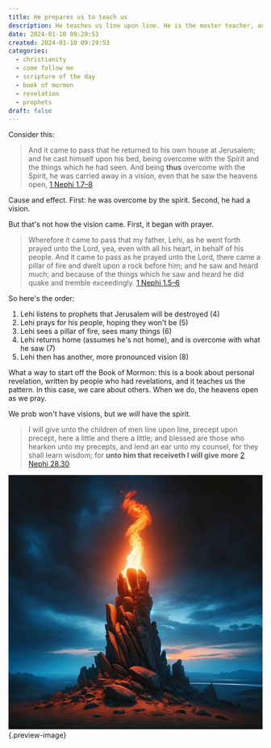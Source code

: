 ```yaml
---
title: He prepares us to teach us
description: He teaches us line upon line. He is the master teacher, and if we listen he will teach us.
date: 2024-01-10 09:29:53
created: 2024-01-10 09:29:53
categories:
  - christianity
  - come follow me
  - scripture of the day
  - book of mormon
  - revelation
  - prophets
draft: false
---
```

Consider this:

> And it came to pass that he returned to his own house at Jerusalem; and he cast himself upon his bed, being overcome with the Spirit and the things which he had seen. And being **thus** overcome with the Spirit, he was carried away in a vision, even that he saw the heavens open,
> [1 Nephi 1.7–8](../scriptures/1-nephi-1.7-8)

Cause and effect. First: he was overcome by the spirit. Second, he had a vision. 

But that's not how the vision came. First, it began with prayer. 

> Wherefore it came to pass that my father, Lehi, as he went forth prayed unto the Lord, yea, even with all his heart, in behalf of his people.  And it came to pass as he prayed unto the Lord, there came a pillar of fire and dwelt upon a rock before him; and he saw and heard much; and because of the things which he saw and heard he did quake and tremble exceedingly.
> [1 Nephi 1.5–6](../scriptures/1-nephi-1.5-6)


So here's the order:

1. Lehi listens to prophets that Jerusalem will be destroyed (4)
2. Lehi prays for his people, hoping they won't be (5)
3. Lehi sees a pillar of fire, sees many things (6)
4. Lehi returns home (assumes he's not home), and is overcome with what he saw (7)
5. Lehi then has another, more pronounced vision (8)

What a way to start off the Book of Mormon: this is a book about personal revelation, written by people who had revelations, and it teaches us the pattern. In this case, we care about others. When we do, the heavens open as we pray. 

We prob won't have visions, but we *will* have the spirit. 

> I will give unto the children of men line upon line, precept upon precept, here a little and there a little; and blessed are those who hearken unto my precepts, and lend an ear unto my counsel, for they shall learn wisdom; for **unto him that receiveth I will give more**
> [2 Nephi 28.30](../scriptures/2-nephi-28.30)


![Pillar of fire on a rock](../img/dalle-pillar-of-fire-on-rock.jpeg){.preview-image}